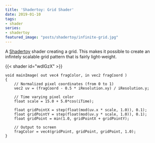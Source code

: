 ```yaml
---
title: 'Shadertoy: Grid Shader'
date: 2019-01-10
tags:
- shader
series:
- shadertoy
featured_image: "posts/shadertoy/infinite-grid.jpg"
---
```


A [Shadertoy](shadertoy.com) shader creating a grid. This makes it possible to create an infintely scalable grid pattern that is fairly light-weight.

{{< shader id="wdlGzX" >}}

```
void mainImage( out vec4 fragColor, in vec2 fragCoord )
{
    // Normalized pixel coordinates (from 0 to 1)
    vec2 uv = (fragCoord - 0.5 * iResolution.xy) / iResolution.y;

    // Time varying pixel color
    float scale = 15.0 + 5.0*cos(iTime);
    
    float gridPointX = step(float(mod(uv.x * scale, 1.0)), 0.1);
    float gridPointY = step(float(mod(uv.y * scale, 1.0)), 0.1);
    float gridPoint = min(1.0, gridPointX + gridPointY);

    // Output to screen
    fragColor = vec4(gridPoint, gridPoint, gridPoint, 1.0);
}
```